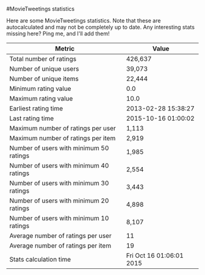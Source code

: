 #MovieTweetings statistics

Here are some MovieTweetings statistics. Note that these are autocalculated and may not be completely up to date. Any interesting stats missing here? Ping me, and I'll add them!

Metric | Value
--- | ---
Total number of ratings                 | 426,637
Number of unique users                  | 39,073
Number of unique items                  | 22,444
Minimum rating value                    | 0.0
Maximum rating value                    | 10.0
Earliest rating time                    | 2013-02-28 15:38:27
Last rating time                        | 2015-10-16 01:00:02
Maximum number of ratings per user      | 1,113
Maximum number of ratings per item      | 2,919
Number of users with minimum 50 ratings | 1,985
Number of users with minimum 40 ratings | 2,554
Number of users with minimum 30 ratings | 3,443
Number of users with minimum 20 ratings | 4,898
Number of users with minimum 10 ratings | 8,107
Average number of ratings per user      | 11
Average number of ratings per item      | 19
Stats calculation time                  | Fri Oct 16 01:06:01 2015


